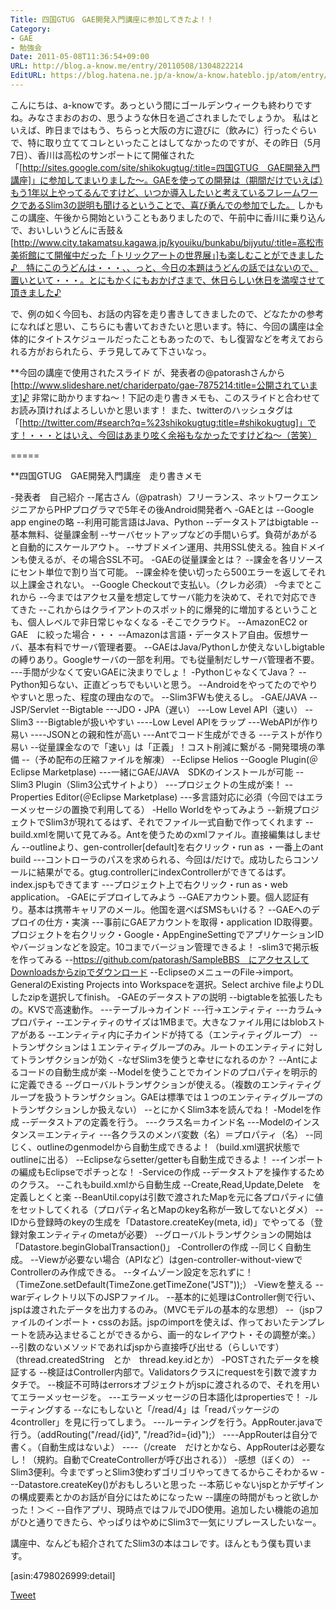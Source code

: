 ```yaml
---
Title: 四国GTUG　GAE開発入門講座に参加してきたよ！！
Category:
- GAE
- 勉強会
Date: 2011-05-08T11:36:54+09:00
URL: http://blog.a-know.me/entry/20110508/1304822214
EditURL: https://blog.hatena.ne.jp/a-know/a-know.hateblo.jp/atom/entry/12921228815727979733
---
```



こんにちは、a-knowです。あっという間にゴールデンウィークも終わりですね。みなさまおのおの、思うような休日を過ごされましたでしょうか。
私はといえば、昨日まではもう、ちらっと大阪の方に遊びに（飲みに）行ったぐらいで、特に取り立ててコレといったことはしてなかったのですが、その昨日（5月7日）、香川は高松のサンポートにて開催された「[http://sites.google.com/site/shikokugtug/:title=四国GTUG　GAE開発入門講座]」に参加してまいりました〜。GAEを使っての開発は（期間だけでいえば）もう1年以上やってるんですけど、いつか導入したいと考えているフレームワークであるSlim3の説明も聞けるということで、喜び勇んでの参加でした。
しかもこの講座、午後から開始ということもありましたので、午前中に香川に乗り込んで、おいしいうどんに舌鼓＆[http://www.city.takamatsu.kagawa.jp/kyouiku/bunkabu/bijyutu/:title=高松市美術館にて開催中だった「トリックアートの世界展」]も楽しむことができました♪　特にこのうどんは・・・、、っと、今日の本題はうどんの話ではないので、置いといて・・・。とにもかくにもおかげさまで、休日らしい休日を満喫させて頂きました♪


で、例の如く今回も、お話の内容を走り書きしてきましたので、どなたかの参考になればと思い、こちらにも書いておきたいと思います。特に、今回の講座は全体的にタイトスケジュールだったこともあったので、もし復習などを考えておられる方がおられたら、チラ見してみて下さいなっ。


**今回の講座で使用されたスライド
が、発表者の@patorashさんから[http://www.slideshare.net/chariderpato/gae-7875214:title=公開されています]♪
非常に助かりますね〜！下記の走り書きメモも、このスライドと合わせてお読み頂ければよろしいかと思います！
また、twitterのハッシュタグは「[http://twitter.com/#search?q=%23shikokugtug:title=#shikokugtug]」です！・・・とはいえ、今回はあまり呟く余裕もなかったですけどね〜（苦笑）


=====


**四国GTUG　GAE開発入門講座　走り書きメモ

-発表者　自己紹介
--尾古さん（@patrash）フリーランス、ネットワークエンジニアからPHPプログラマで5年その後Android開発者へ
-GAEとは
--Google app engineの略
--利用可能言語はJava、Python
--データストアはbigtable
--基本無料、従量課金制
--サーバセットアップなどの手間いらず。負荷があがると自動的にスケールアウト。
--サブドメイン運用、共用SSL使える。独自ドメインも使えるが、その場合SSL不可。
-GAEの従量課金とは？
--課金を各リソースにセント単位で割り当て可能。
--課金枠を使い切ったら500エラーを返してそれ以上課金されない。
--Google Checkoutで支払い。（クレカ必須）
-今までとこれから
--今まではアクセス量を想定してサーバ能力を決めて、それで対応できてきた
--これからはクライアントのスポット的に爆発的に増加するということも、個人レベルで非日常じゃなくなる
-そこでクラウド。
--AmazonEC2 or GAE　に絞った場合・・・
--Amazonは言語・データストア自由。仮想サーバ、基本有料でサーバ管理者要。
--GAEはJava/Pythonしか使えないしbigtableの縛りあり。Googleサーバの一部を利用。でも従量制だしサーバ管理者不要。
---手間が少なくて安いGAEに決まりでしょ！
-PythonじゃなくてJava？
--Python知らない、正直どっちでもいいと思う。
--Androidをやってたのでやりやすいと思った、程度の理由なので。
--Slim3FWも使えるし。
-GAE/JAVA
--JSP/Servlet
--Bigtable
---JDO・JPA（遅い）
---Low Level API（速い）
--Slim3
---Bigtableが扱いやすい
----Low Level APIをラップ
---WebAPIが作り易い
----JSONとの親和性が高い
---Antでコード生成ができる
---テストが作り易い
--従量課金なので「速い」は「正義」！コスト削減に繋がる
-開発環境の準備
--（予め配布の圧縮ファイルを解凍）
--Eclipse Helios
--Google Plugin(＠Eclipse Marketplase)
---一緒にGAE/JAVA　SDKのインストールが可能
--Slim3 Plugin（Slim3公式サイトより）
---プロジェクトの生成が楽！
--Properties Editor(＠Eclipse Marketplase)
---多言語対応に必須（今回ではエラーメッセージの置換で利用してる）
-Hello Worldをやってみよう
--新規プロジェクトでSlim3が現れてるはず、それでファイル一式自動で作ってくれます
--build.xmlを開いて見てみる。Antを使うためのxmlファイル。直接編集はしません
--outlineより、gen-controller[default]を右クリック・run as ・一番上のant build
---コントローラのパスを求められる、今回は/だけで。成功したらコンソールに結果がでる。gtug.controllerにindexControllerができてるはず。index.jspもできてます
---プロジェクト上で右クリック・run as・web application。
-GAEにデプロイしてみよう
--GAEアカウント要。個人認証有り。基本は携帯キャリアのメール。他国を選べばSMSもいける？
--GAEへのデプロイの仕方・実演
---事前にGAEアカウントを取得・application ID取得要。プロジェクトを右クリック・Google・AppEngineSettingでアプリケーションIDやバージョンなどを設定。10コまでバージョン管理できるよ！
-slim3で掲示板を作ってみる
--https://github.com/patorash/SampleBBS　にアクセスしてDownloadsからzipでダウンロード
--EclipseのメニューのFile→import。GeneralのExisting Projects into Workspaceを選択。Select archive fileよりDLしたzipを選択してfinish。
-GAEのデータストアの説明
--bigtableを拡張したもの。KVSで高速動作。
---テーブル→カインド
---行→エンティティ
---カラム→プロパティ
--エンティティのサイズは1MBまで。大きなファイル用にはblobストアがある
--エンティティ内に子カインドが持てる（エンティティグループ）
--トランザクションは１エンティティグループのみ。ルートのエンティティに対してトランザクションが効く
-なぜSlim3を使うと幸せになれるのか？
--Antによるコードの自動生成が楽
--Modelを使うことでカインドのプロパティを明示的に定義できる
--グローバルトランザクションが使える。（複数のエンティティグループを扱うトランザクション。GAEは標準では１つのエンティティグループのトランザクションしか扱えない）
--とにかくSlim3本を読んでね！
-Modelを作成
--データストアの定義を行う。
---クラス名＝カインド名
---Modelのインスタンス＝エンティティ
---各クラスのメンバ変数（名）＝プロパティ（名）
--同じく、outlineのgenmodelから自動生成できるよ！（build.xml選択状態でoutlineに出る）
--Eclipseならsetter/getterも自動生成できるよ！
--インポートの編成もEclipseでポチっとな！
-Serviceの作成
--データストアを操作するためのクラス。
--これもbuild.xmlから自動生成
--Create,Read,Update,Delete　を定義しとくと楽
--BeanUtil.copyは引数で渡されたMapを元に各プロパティに値をセットしてくれる（プロパティ名とMapのkey名称が一致してないとダメ）
--IDから登録時のkeyの生成を「Datastore.createKey(meta, id)」でやってる（登録対象エンティティのmetaが必要）
--グローバルトランザクションの開始は「Datastore.beginGlobalTransaction()」
-Controllerの作成
--同じく自動生成。
--Viewが必要ない場合（APIなど）はgen-controller-without-viewでControllerのみ作成できる。
--タイムゾーン設定を忘れずに！（TimeZone.setDefault(TimeZone.getTimeZone("JST"));）
-Viewを整える
--warディレクトリ以下のJSPファイル。
--基本的に処理はController側で行い、jspは渡されたデータを出力するのみ。（MVCモデルの基本的な思想）
--（jspファイルのインポート・cssのお話。jspのimportを使えば、作っておいたテンプレートを読み込ませることができるから、画一的なレイアウト・その調整が楽。）
--引数のないメソッドであればjspから直接呼び出せる（らしいです）（thread.createdString　とか　thread.key.idとか）
-POSTされたデータを検証する
--検証はController内部で。Validatorsクラスにrequestを引数で渡すカタチで。
--検証不可時はerrorsオブジェクトがjspに渡されるので、それを用いてエラーメッセージを。
---エラーメッセージの日本語化はpropertiesで！
-ルーティングする
--なにもしないと「/read/4」は「readパッケージの4controller」を見に行ってしまう。
---ルーティングを行う。AppRouter.javaで行う。（addRouting("/read/{id}", "/read?id={id}");）
----AppRouterは自分で書く。（自動生成はないよ）
----（/create　だけとかなら、AppRouterは必要なし！（規約。自動でCreateControllerが呼び出される））
-感想（ぼくの）
--Slim3便利。今までずっとSlim3使わずゴリゴリやってきてるからこそわかるｗ
---Datastore.createKey()がおもしろいと思った
--本筋じゃないjspとかデザインの構成要素とかのお話が自分にはためになったｗ
--講座の時間がもっと欲しかった！＞＜
--自作アプリ、現時点ではフルでJDO使用。追加したい機能の追加がひと通りできたら、やっぱりはやめにSlim3で一気にリプレースしたいなー。



講座中、なんども紹介されてたSlim3の本はコレです。ほんともう僕も買います。


[asin:4798026999:detail]


<a href="http://twitter.com/share" class="twitter-share-button" data-count="horizontal" data-via="a_know" data-related="CDiT_info" data-lang="ja">Tweet</a><script type="text/javascript" src="http://platform.twitter.com/widgets.js"></script>
